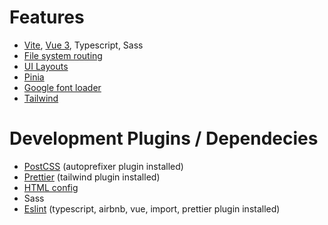 # Features

- [Vite](https://vitejs.dev/guide/), [Vue 3](https://vuejs.org/guide/introduction.html), Typescript, Sass
- [File system routing](https://github.com/hannoeru/vite-plugin-pages)
- [UI Layouts](https://github.com/JohnCampionJr/vite-plugin-vue-layouts)
- [Pinia](https://pinia.vuejs.org/introduction.html)
- [Google font loader](https://github.com/feat-agency/vite-plugin-webfont-dl)
- [Tailwind](https://tailwindcss.com/docs/installation)

# Development Plugins / Dependecies
- [PostCSS](https://postcss.org/) (autoprefixer plugin installed)
- [Prettier](https://prettier.io/) (tailwind plugin installed)
- [HTML config](https://github.com/ahwgs/vite-plugin-html-config)
- Sass
- [Eslint](https://eslint.org/) (typescript, airbnb, vue, import, prettier plugin installed)